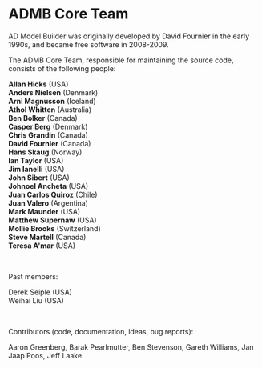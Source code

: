 #  ADMB Core Team

AD Model Builder was originally developed by David Fournier in the early 1990s, and became free software in 2008-2009.

The ADMB Core Team, responsible for maintaining the source code, consists of the following people:

**Allan Hicks** (USA)  
**Anders Nielsen** (Denmark)  
**Arni Magnusson** (Iceland)  
**Athol Whitten** (Australia)  
**Ben Bolker** (Canada)  
**Casper Berg** (Denmark)  
**Chris Grandin** (Canada)  
**David Fournier** (Canada)  
**Hans Skaug** (Norway)  
**Ian Taylor** (USA)  
**Jim Ianelli** (USA)  
**John Sibert** (USA)  
**Johnoel Ancheta** (USA)  
**Juan Carlos Quiroz** (Chile)  
**Juan Valero** (Argentina)  
**Mark Maunder** (USA)  
**Matthew Supernaw** (USA)  
**Mollie Brooks** (Switzerland)  
**Steve Martell** (Canada)  
**Teresa A'mar** (USA)

 

Past members:

Derek Seiple (USA)  
Weihai Liu (USA)

 

Contributors (code, documentation, ideas, bug reports):

Aaron Greenberg, Barak Pearlmutter, Ben Stevenson, Gareth Williams, Jan Jaap Poos, Jeff Laake.